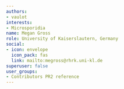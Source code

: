 ```yaml
---
authors:
- vaulot
interests:
- Microsporidia
name: Megan Gross
role: University of Kaiserslautern, Germany
social:
- icon: envelope
  icon_pack: fas
  link: mailto:megross@rhrk.uni-kl.de
superuser: false
user_groups:
- Contributors PR2 reference
---
```

